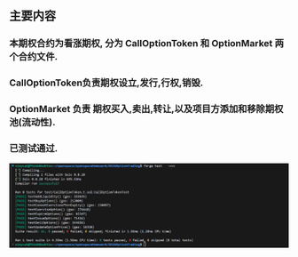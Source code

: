 ##  主要内容

### 本期权合约为看涨期权, 分为 CallOptionToken 和 OptionMarket 两个合约文件.

### CallOptionToken负责期权设立,发行,行权,销毁.

### OptionMarket 负责 期权买入,卖出,转让,以及项目方添加和移除期权池(流动性).

### 已测试通过.

![图片](imgs/1.png)